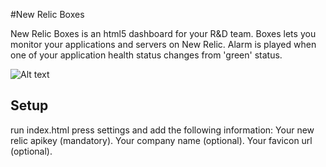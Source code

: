#New Relic Boxes

New Relic Boxes is an html5 dashboard for your R&D team. Boxes lets you monitor your applications and servers on New Relic.
Alarm is played when one of your application health status changes from 'green' status.

![Alt text](https://s3.amazonaws.com/bizzabo.images/web/boxes_screenshot.png "Screenshot")

## Setup

run index.html
press settings and add the following information:
Your new relic apikey (mandatory).
Your company name (optional).
Your favicon url (optional).

